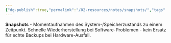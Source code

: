```yaml
---
{"dg-publish":true,"permalink":"/02-resources/notes/snapshots/","tags":["speicher/momentaufnahme","system/zustand"],"noteIcon":"","updated":"2025-08-28T20:50:30.000+02:00"}
---
```



**Snapshots** - Momentaufnahmen des System-/Speicherzustands zu einem Zeitpunkt.
Schnelle Wiederherstellung bei Software-Problemen - kein Ersatz für echte Backups bei Hardware-Ausfall.